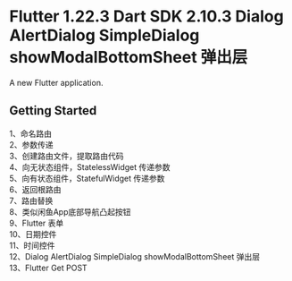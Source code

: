 # Flutter 1.22.3 Dart SDK 2.10.3 Dialog AlertDialog SimpleDialog showModalBottomSheet 弹出层

A new Flutter application.

## Getting Started

1、命名路由<br>
2、参数传递<br>
3、创建路由文件，提取路由代码<br>
4、向无状态组件，StatelessWidget 传递参数<br>
5、向有状态组件，StatefulWidget 传递参数<br>
6、返回根路由<br>
7、路由替换<br>
8、类似闲鱼App底部导航凸起按钮<br>
9、Flutter 表单<br>
10、日期控件<br>
11、时间控件<br>
12、Dialog AlertDialog SimpleDialog showModalBottomSheet 弹出层<br>
13、Flutter Get POST<br>
